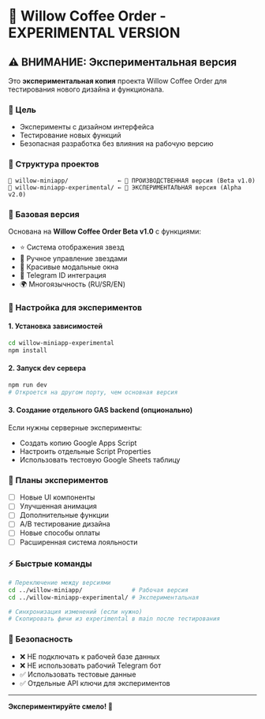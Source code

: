 # 🧪 Willow Coffee Order - EXPERIMENTAL VERSION

## ⚠️ ВНИМАНИЕ: Экспериментальная версия

Это **экспериментальная копия** проекта Willow Coffee Order для тестирования нового дизайна и функционала.

### 🔬 Цель
- Эксперименты с дизайном интерфейса
- Тестирование новых функций
- Безопасная разработка без влияния на рабочую версию

### 📂 Структура проектов
```
📁 willow-miniapp/              ← 🚀 ПРОИЗВОДСТВЕННАЯ версия (Beta v1.0)
📁 willow-miniapp-experimental/ ← 🧪 ЭКСПЕРИМЕНТАЛЬНАЯ версия (Alpha v2.0)
```

### 🎯 Базовая версия
Основана на **Willow Coffee Order Beta v1.0** с функциями:
- ⭐ Система отображения звезд
- 🔧 Ручное управление звездами
- 🎉 Красивые модальные окна
- 📱 Telegram ID интеграция
- 🌍 Многоязычность (RU/SR/EN)

### 🔧 Настройка для экспериментов

#### 1. Установка зависимостей
```bash
cd willow-miniapp-experimental
npm install
```

#### 2. Запуск dev сервера
```bash
npm run dev
# Откроется на другом порту, чем основная версия
```

#### 3. Создание отдельного GAS backend (опционально)
Если нужны серверные эксперименты:
- Создать копию Google Apps Script
- Настроить отдельные Script Properties
- Использовать тестовую Google Sheets таблицу

### 🚀 Планы экспериментов
- [ ] Новые UI компоненты
- [ ] Улучшенная анимация
- [ ] Дополнительные функции
- [ ] A/B тестирование дизайна
- [ ] Новые способы оплаты
- [ ] Расширенная система лояльности

### ⚡ Быстрые команды
```bash
# Переключение между версиями
cd ../willow-miniapp/              # Рабочая версия
cd ../willow-miniapp-experimental/ # Экспериментальная

# Синхронизация изменений (если нужно)
# Скопировать фичи из experimental в main после тестирования
```

### 🔐 Безопасность
- ❌ НЕ подключать к рабочей базе данных
- ❌ НЕ использовать рабочий Telegram бот
- ✅ Использовать тестовые данные
- ✅ Отдельные API ключи для экспериментов

---

**Экспериментируйте смело! 🚀**
